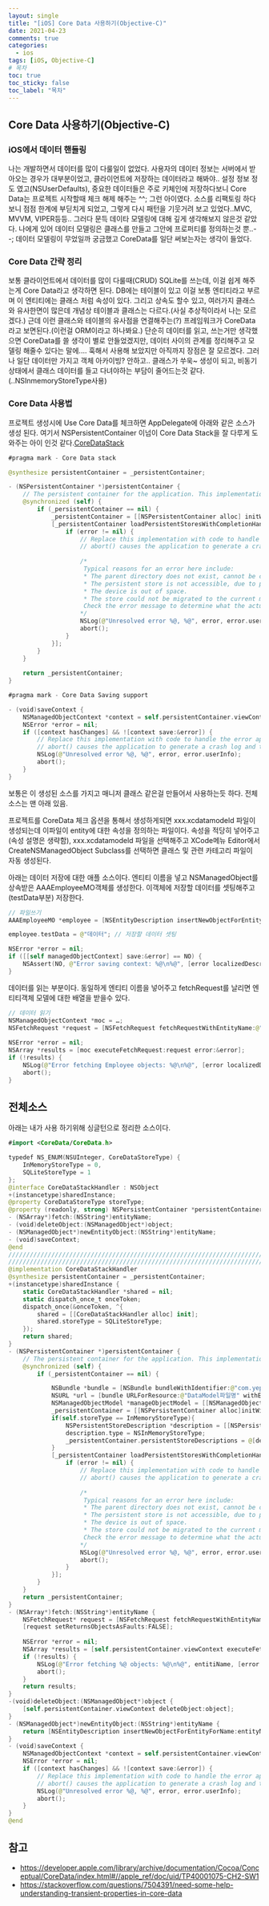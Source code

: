 ```yaml
---
layout: single
title: "[iOS] Core Data 사용하기(Objective-C)"
date: 2021-04-23
comments: true
categories:
  - ios
tags: [iOS, Objective-C]
# 목차
toc: true
toc_sticky: false
toc_label: "목차"
---
```


## Core Data 사용하기(Objective-C)

### iOS에서 데이터 핸들링
나는 개발하면서 데이터를 많이 다룰일이 없었다. 사용자의 데이터 정보는 서버에서 받아오는 경우가 대부분이었고, 클라이언트에 저장하는 데이터라고 해봐야.. 설정 정보 정도 였고(NSUserDefaults), 중요한 데이터들은 주로 키체인에 저장하다보니 Core Data는 프로젝트 시작할때 체크 해제 해주는 ^^; 그런 아이였다.
소스를 리팩토링 하다보니 점점 한계에 부딛치게 되었고, 그렇게 다시 패턴을 기웃거려 보고 있었다..MVC, MVVM, VIPER등등..  그러다 문득 데이타 모델링에 대해 깊게 생각해보지 않은것 같았다. 나에게 있어 데이터 모델링은 클래스를 만들고 그안에 프로퍼티를 정의하는것 뿐..--;
데이터 모델링이 무었일까 궁금했고 CoreData를 일단 써보는자는 생각이 들었다.

### Core Data 간략 정리
보통 클라이언트에서 데이터를 많이 다룰때(CRUD) SQLite를 쓰는데, 이걸 쉽게 해주는게 Core Data라고 생각하면 된다. DB에는 테이블이 있고 이걸 보통 엔티티라고 부르며 이 엔티티에는 클래스 처럼 속성이 있다. 그리고 상속도 할수 있고, 여러가지 클래스와 유사한면이 많은데 개념상 테이블과 클래스는 다르다.(사실 추상적이라서 나는 모르겠다.) 근데 이런 클래스와 테이블의 유사점을 연결해주는(?) 프레임워크가 CoreData라고 보면된다.(이런걸 ORM이라고 하나봐요.)
단순히 데이터를 읽고, 쓰는거만 생각했으면 CoreData를 쓸 생각이 별로 안들었겠지만, 데이터 사이의 관계를 정리해주고 모델링 해줄수 있다는 말에.... 훅해서 사용해 보았지만 아직까지 장점은 잘 모르겠다.
그러나 일단 데이터만 가지고 객체 아카이빙? 안하고.. 클래스가 쑤욱~ 생성이 되고,  비동기 상태에서 클래스 데이터를 들고 다녀야하는 부담이 줄어드는것 같다.(..NSInmemoryStoreType사용) 

### Core Data 사용법

프로젝트 생성시에 Use Core Data를 체크하면 AppDelegate에 아래와 같은 소스가 생성 된다. 여기서 NSPersistentContainer 이넘이 Core Data Stack을 잘 다루게 도와주는 아이 인것 같다.[CoreDataStack](https://developer.apple.com/documentation/coredata/core_data_stack)
```swift
#pragma mark - Core Data stack

@synthesize persistentContainer = _persistentContainer;

- (NSPersistentContainer *)persistentContainer {
    // The persistent container for the application. This implementation creates and returns a container, having loaded the store for the application to it.
    @synchronized (self) {
        if (_persistentContainer == nil) {
            _persistentContainer = [[NSPersistentContainer alloc] initWithName:@"CoreDataTest"];
            [_persistentContainer loadPersistentStoresWithCompletionHandler:^(NSPersistentStoreDescription *storeDescription, NSError *error) {
                if (error != nil) {
                    // Replace this implementation with code to handle the error appropriately.
                    // abort() causes the application to generate a crash log and terminate. You should not use this function in a shipping application, although it may be useful during development.
                    
                    /*
                     Typical reasons for an error here include:
                     * The parent directory does not exist, cannot be created, or disallows writing.
                     * The persistent store is not accessible, due to permissions or data protection when the device is locked.
                     * The device is out of space.
                     * The store could not be migrated to the current model version.
                     Check the error message to determine what the actual problem was.
                    */
                    NSLog(@"Unresolved error %@, %@", error, error.userInfo);
                    abort();
                }
            }];
        }
    }
    
    return _persistentContainer;
}

#pragma mark - Core Data Saving support

- (void)saveContext {
    NSManagedObjectContext *context = self.persistentContainer.viewContext;
    NSError *error = nil;
    if ([context hasChanges] && ![context save:&error]) {
        // Replace this implementation with code to handle the error appropriately.
        // abort() causes the application to generate a crash log and terminate. You should not use this function in a shipping application, although it may be useful during development.
        NSLog(@"Unresolved error %@, %@", error, error.userInfo);
        abort();
    }
}
```  

보통은 이 생성된 소스를 가지고 매니저 클래스 같은걸 만들어서 사용하는듯 하다. 전체 소스는 맨 아래 있음.

프로젝트를 CoreData 체크 옵션을 통해서 생성하게되면  xxx.xcdatamodeld 파일이 생성되는데 이파일이 entity에 대한 속성을 정의하는 파일이다.
속성을 적당히 넣어주고(속성 설명은 생략함),   xxx.xcdatamodeld 파일을 선택해주고 XCode메뉴 Editor에서CreateNSManagedObject Subclass를 선택하면 클래스 및 관련 카테고리 파일이 자동 생성된다.


아래는 데이터 저장에 대한 애플 소스이다. 엔티티 이름을 넣고 NSManagedObject를 상속받은 AAAEmployeeMO객체를 생성한다. 이객체에 저장할 데이터를 셋팅해주고(testData부분) 저장한다.
```swift
// 파일쓰기
AAAEmployeeMO *employee = [NSEntityDescription insertNewObjectForEntityForName:@"Employee" inManagedObjectContext:[self managedObjectContext];

employee.testData = @"데이터"; // 저장할 데이터 셋팅

NSError *error = nil;
if ([[self managedObjectContext] save:&error] == NO) {
    NSAssert(NO, @"Error saving context: %@\n%@", [error localizedDescription], [error userInfo]);
}
```  

데이터를 읽는 부분이다. 동일하게 엔티티 이름을 넣어주고 fetchRequest를 날리면 엔티티객체 모델에 대한 배열을 받을수 있다.

```swift
// 데이터 읽기
NSManagedObjectContext *moc = …;
NSFetchRequest *request = [NSFetchRequest fetchRequestWithEntityName:@"Employee"];
 
NSError *error = nil;
NSArray *results = [moc executeFetchRequest:request error:&error];
if (!results) {
    NSLog(@"Error fetching Employee objects: %@\n%@", [error localizedDescription], [error userInfo]);
    abort();
}
```  

## 전체소스

아래는 내가 사용 하기위해 싱글턴으로 정리한 소스이다.
```swift
#import <CoreData/CoreData.h>

typedef NS_ENUM(NSUInteger, CoreDataStoreType) {
    InMemoryStoreType = 0,
    SQLiteStoreType = 1
};
@interface CoreDataStackHandler : NSObject
+(instancetype)sharedInstance;
@property CoreDataStoreType storeType;
@property (readonly, strong) NSPersistentContainer *persistentContainer;
- (NSArray*)fetch:(NSString*)entityName;
- (void)deleteObject:(NSManagedObject*)object;
- (NSManagedObject*)newEntityObject:(NSString*)entityName;
- (void)saveContext;
@end
/////////////////////////////////////////////////////////////////////////
/////////////////////////////////////////////////////////////////////////
@implementation CoreDataStackHandler
@synthesize persistentContainer = _persistentContainer;
+(instancetype)sharedInstance {
    static CoreDataStackHandler *shared = nil;
    static dispatch_once_t onceToken;
    dispatch_once(&onceToken, ^{
        shared = [[CoreDataStackHandler alloc] init];
        shared.storeType = SQLiteStoreType;
    });
    return shared;
}
- (NSPersistentContainer *)persistentContainer {
    // The persistent container for the application. This implementation creates and returns a container, having loaded the store for the application to it.
    @synchronized (self) {
        if (_persistentContainer == nil) {

            NSBundle *bundle = [NSBundle bundleWithIdentifier:@"com.yep.xxx"];  // 프레임워크일때 사용하기 위해 번들명으로..
            NSURL *url = [bundle URLForResource:@"DataModel파일명" withExtension:@"momd"];
            NSManagedObjectModel *manageObjectModel = [[NSManagedObjectModel alloc]initWithContentsOfURL:url];
            _persistentContainer = [[NSPersistentContainer alloc]initWithName:@"DataModel" managedObjectModel:manageObjectModel];
            if(self.storeType == InMemoryStoreType){
                NSPersistentStoreDescription *description = [[NSPersistentStoreDescription alloc]init];
                description.type = NSInMemoryStoreType;
                _persistentContainer.persistentStoreDescriptions = @[description];
            }
            [_persistentContainer loadPersistentStoresWithCompletionHandler:^(NSPersistentStoreDescription *storeDescription, NSError *error) {
                if (error != nil) {
                    // Replace this implementation with code to handle the error appropriately.
                    // abort() causes the application to generate a crash log and terminate. You should not use this function in a shipping application, although it may be useful during development.
                    
                    /*
                     Typical reasons for an error here include:
                     * The parent directory does not exist, cannot be created, or disallows writing.
                     * The persistent store is not accessible, due to permissions or data protection when the device is locked.
                     * The device is out of space.
                     * The store could not be migrated to the current model version.
                     Check the error message to determine what the actual problem was.
                    */
                    NSLog(@"Unresolved error %@, %@", error, error.userInfo);
                    abort();
                }
            }];
        }
    }
    return _persistentContainer;
}
- (NSArray*)fetch:(NSString*)entityName {
    NSFetchRequest* request = [NSFetchRequest fetchRequestWithEntityName:entityName];
    [request setReturnsObjectsAsFaults:FALSE];
    
    NSError *error = nil;
    NSArray *results = [self.persistentContainer.viewContext executeFetchRequest:request error:&error];
    if (!results) {
        NSLog(@"Error fetching %@ objects: %@\n%@", entitiName, [error localizedDescription], [error userInfo]);
        abort();
    }
    return results;
}
-(void)deleteObject:(NSManagedObject*)object {
    [self.persistentContainer.viewContext deleteObject:object];
}
- (NSManagedObject*)newEntityObject:(NSString*)entityName {
    return [NSEntityDescription insertNewObjectForEntityForName:entityName inManagedObjectContext:self.persistentContainer.viewContext];
}
- (void)saveContext {
    NSManagedObjectContext *context = self.persistentContainer.viewContext;
    NSError *error = nil;
    if ([context hasChanges] && ![context save:&error]) {
        // Replace this implementation with code to handle the error appropriately.
        // abort() causes the application to generate a crash log and terminate. You should not use this function in a shipping application, although it may be useful during development.
        NSLog(@"Unresolved error %@, %@", error, error.userInfo);
        abort();
    }
}
@end
```  



## 참고
- <https://developer.apple.com/library/archive/documentation/Cocoa/Conceptual/CoreData/index.html#//apple_ref/doc/uid/TP40001075-CH2-SW1>
- <https://stackoverflow.com/questions/7504391/need-some-help-understanding-transient-properties-in-core-data>
